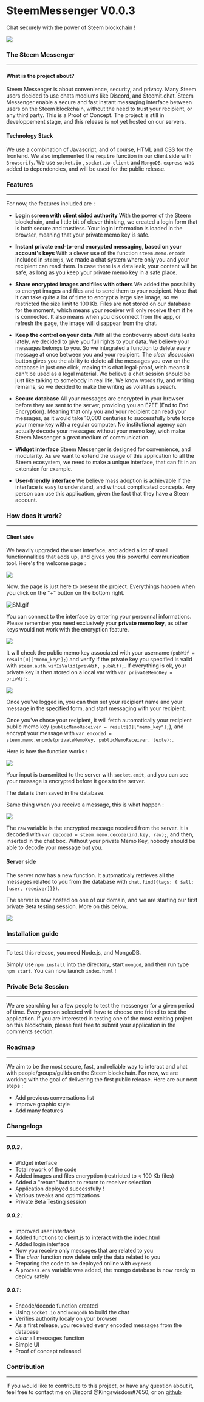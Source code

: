 
# SteemMessenger V0.0.3
Chat securely with the power of Steem blockchain !

![](https://steemitimages.com/DQmb1nZtQbXzJsVfzFgwXkKnjKfKW3QEYxgEG8p7u2wDKD2/image.png)

### The Steem Messenger
___________________________________

#### What is the project about?

Steem Messenger is about convenience, security, and privacy. Many Steem users decided to use chats mediums like Discord, and Steemit.chat. Steem Messenger enable a secure and fast instant messaging interface between users on the Steem blockchain, without the need to trust your recipient, or any third party. This is a Proof of Concept. The project is still in developpement stage, and this release is not yet hosted on our servers.


#### Technology Stack

We use a combination of Javascript, and of course, HTML and CSS for the frontend. We also implemented the `require` function in our client side with  `Browserify`. We use `socket.io` , `socket.io-client` and `MongoDB`. `express` was added to dependencies, and will be used for the public release.

    

### Features
__________________________________________

For now, the features included are :

- **Login screen with client sided authority** 
With the power of the Steem blockchain, and a little bit of clever thinking, we created a login form that is both secure and trustless. Your login information is loaded in the browser, meaning that your private memo key is safe. 

- **Instant private end-to-end encrypted messaging, based on your account's keys**
With a clever use of the function `steem.memo.encode` included in `steemjs`, we made a chat system where only you and your recipient can read them. In case there is a data leak, your content will be safe, as long as you keep your private memo key in a safe place. 

- **Share encrypted images and files with others**
We added the possibility to encrypt images and files and to send them to your recipient. Note that it can take quite a lot of time to encrypt a large size image, so we restricted the size limit to 100 Kb. Files are not stored on our database for the moment, which means your receiver will only receive them if he is connected. It also means when you disconnect from the app, or refresh the page, the image will disappear from the chat. 

- **Keep the control on your data**
With all the controversy about data leaks lately, we decided to give you full rights to your data. We believe your messages belongs to you. So we integrated a function to delete every message at once between you and your recipient. The *clear discussion* button gives you the ability to delete all the messages you own on the database in just one click, making this chat legal-proof, wich means it can't be used as a legal material. We believe a chat session should be just like talking to somebody in real life. We know words fly, and writing remains, so we decided to make the writing as volatil as speach.

- **Secure database**
All your messages are encrypted in your browser before they are sent to the server, providing you an E2EE (End to End Encryption). Meaning that only you and your recipient can read your messages, as it would take 10,000 centuries to successfully brute force your memo key with a regular computer. No institutional agency can actually decode your messages without your memo key, wich make Steem Messenger a great medium of communication. 

- **Widget interface**
Steem Messenger is designed for convenience, and modularity. As we want to extend the usage of this application to all the Steem ecosystem, we need to make a unique interface, that can fit in an extension for example. 

- **User-friendly interface**
We believe mass adoption is achievable if the interface is easy to understand, and without complicated concepts. Any person can use this application, given the fact that they have a Steem account. 


### How does it work?
_____________________________________

#### Client side

We heavily upgraded the user interface, and added a lot of small functionnalities that adds up, and gives you this powerful communication tool. Here's the welcome page :

![](https://steemitimages.com/DQmULZJLEv6fdMZFXvdghaWhdzrG4nUtks9tPuPDvH4thPF/image.png)

Now, the page is just here to present the project. Everythings happen when you click on the "+" button on the bottom right.

![SM.gif](https://steemitimages.com/DQmYwtdrL13kHvdRZJ4cJnHVD6JR7fGrowDnee6S8GoBXZN/SM.gif)

You can connect to the interface by entering your personnal informations. Please remember you need exclusively your **private memo key**, as other keys would not work with the encryption feature. 

![](https://steemitimages.com/DQmVkk4tnSV76QKTjZKco7rCuMKRBLktKXVyDAfd46Tpsow/login.gif)

It will check the public memo key associated with your username (`pubWif = result[0]["memo_key"];`) and verify if the private key you specified is valid with `steem.auth.wifIsValid(privWif, pubWif);`. If everything is ok, your private key is then stored on a local var with `var privateMemoKey = privWif;`.


![](https://steemitimages.com/DQmTTioiTaFt5DFmBtRTXtF1cGci812JRMKU8wZRsedf3U4/image.png)

Once you've logged in, you can then set your recipient name and your message in the specified form, and start messaging with your recipient.

Once you've chose your recipient, it will fetch automatically your recipient public memo key (`publicMemoReceiver = result[0]["memo_key"];`), and encrypt your message with `var encoded = steem.memo.encode(privateMemoKey, publicMemoReceiver, texte);`.

Here is how the function works :

![](https://steemitimages.com/DQmT9D1ovX8Gd38EUE6uMvpHqL9rRP2Yyw3t1rSCdzQFomf/image.png)

Your input is transmitted to the server with `socket.emit`, and you can see your message is encrypted before it goes to the server. 

The data is then saved in the database.

Same thing when you receive a message, this is what happen :

![](https://steemitimages.com/DQmXm8XAvE7TbwzFefT1hKaA2HK1dhJF8fd5nugxo8Nmbkt/image.png)


The `raw` variable is the encrypted message received from the server. It is decoded with `var decoded = steem.memo.decode(ind.key, raw);`, and then, inserted in the chat box. Without your private Memo Key, nobody should be able to decode your message but you.


#### Server side

The server now has a new function. It automaticaly retrieves all the messages related to you from the database with `chat.find({tags: { $all: [user, receiver]}})`. 

The server is now hosted on one of our domain, and we are starting our first private Beta testing session. More on this below.

![](https://steemitimages.com/DQmNfywPer1D5YpvEkH94QADezWGMTNtS3c2DyFASpx9J2L/image.png)

### Installation guide
______________________________________

To test this release, you need Node.js, and MongoDB. 

Simply use `npm install` into the directory, start `mongod`, and then run type `npm start`. You can now launch `index.html` !

### Private Beta Session
_______________________________________

We are searching for a few people to test the messenger for a given period of time. Every person selected will have to choose one friend to test the application. If you are interested in testing one of the most exciting project on this blockchain, please feel free to submit your application in the comments section.

### Roadmap
___________________________________

We aim to be the most secure, fast, and reliable way to interact and chat with people/groups/guilds on the Steem blockchain. For now, we are working with the goal of delivering the first public release. Here are our next steps :

- Add previous conversations list 
- Improve graphic style
- Add many features

### Changelogs
________________________________________

##### 0.0.3 : 
- Widget interface
- Total rework of the code
- Added images and files encryption (restricted to < 100 Kb files)
- Added a "return" button to return to receiver selection
- Application deployed successfully !
- Various tweaks and optimizations
- Private Beta Testing session 

##### 0.0.2 :
- Improved user interface
- Added functions to client.js to interact with the index.html 
- Added login interface
- Now you receive only messages that are related to you
- The *clear* function now delete only the data related to you
- Preparing the code to be deployed online with `express`
- A `process.env` variable was added, the mongo database is now ready to deploy safely

##### 0.0.1 : 
- Encode/decode function created
- Using `socket.io` and `mongodb` to build the chat
- Verifies authority localy on your browser
- As a first release, you received every encoded messages from the database
- *clear* all messages function
- Simple UI
- Proof of concept released

### Contribution
___________________________________

If you would like to contribute to this project, or have any question about it, feel free to contact me on Discord @Kingswisdom#7650, or on [github](https://github.com/kingswisdom)
